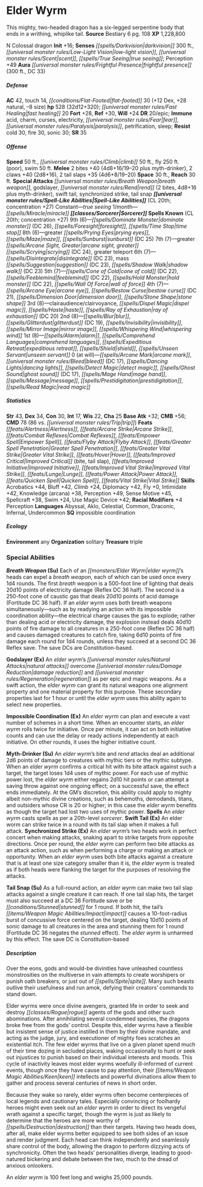 ﻿---
cssclass: [monsters]
title1: Elder Wyrm
desc_short: This mighty, two-headed dragon has a six-legged serpentine body that ends
  in a writhing, whiplike tail.
title2: Elder Wyrm
CR: 24
sources:
- name: Bestiary 6
  page: 108
  link: http://paizo.com/products/btpy9oge?Pathfinder-Roleplaying-Game-Bestiary-6-Hardcover
XP: 1228800
alignment: N
size: Colossal
type: dragon
initiative:
  bonus: 16
senses:
  darkvision: 300
  low-light vision: true
  scent: true
  true seeing: true
auras:
- name: frightful presence
  radius: 300
  DC: 33
AC:
  AC: 42
  touch: 14
  flat_footed: 30
  components:
    dex: 12
    natural: 28
    size: -8
HP:
  HP: 528
  long: 32d12+320
  fast_healing: 20
saves:
  fort: 28
  ref: 30
  will: 24
DR:
- amount: 20
  weakness: epic
immunities:
- acid
- charm
- curses
- electricity
- fear
- paralysis
- petrification
- sleep
resistances:
  cold: 30
  fire: 30
  sonic: 30
SR: 35
speeds:
  base: 50
  climb: 50
  fly: 250
  fly_maneuverability: poor
  swim: 50
attacks:
  melee:
  - - text: 2 bites +40 (4d8+16/19-20 plus myth-drinker)
      entries:
      - - damage: 4d8+16
          crit_range: 19-20
        - effect: myth-drinker
      count: 2
      attack: bites
      bonus:
      - 40
    - text: 2 claws +40 (2d8+16)
      entries:
      - - damage: 2d8+16
      count: 2
      attack: claws
      bonus:
      - 40
    - text: 2 tail slaps +35 (4d6+8/19-20)
      entries:
      - - damage: 4d6+8
          crit_range: 19-20
      count: 2
      attack: tail slaps
      bonus:
      - 35
  special:
  - breath weapon
  - godslayer
  - rend (2 bites, 4d8+16 plus myth-drinker)
  - swift tail
  - synchronized strike
  - tail snap
space: 30
reach: 30
spell_like_abilities:
  entries:
  - name: true seeing
    source: default
    freq: Constant
  - name: miracle
    source: default
    freq: 1/month
  sources:
  - name: default
    CL: 20
    concentration: 27
spells:
  entries:
  - name: dominate monster
    source: Sorcerer
    level: 9
    DC: 26
  - name: foresight
    source: Sorcerer
    level: 9
  - name: time stop
    source: Sorcerer
    level: 9
  - name: greater prying eyes
    source: Sorcerer
    level: 8
  - name: maze
    source: Sorcerer
    level: 8
  - name: sunburst
    source: Sorcerer
    level: 8
    DC: 25
  - name: greater arcane sight
    source: Sorcerer
    level: 7
  - name: greater scrying
    source: Sorcerer
    level: 7
    DC: 24
  - name: greater teleport
    source: Sorcerer
    level: 7
  - name: disintegrate
    source: Sorcerer
    level: 6
    DC: 23
  - name: mass suggestion
    source: Sorcerer
    level: 6
    DC: 23
  - name: shadow walk
    source: Sorcerer
    level: 6
    DC: 23
  - name: cone of cold
    source: Sorcerer
    level: 5
    DC: 22
  - name: feeblemind
    source: Sorcerer
    level: 5
    DC: 22
  - name: hold monster
    source: Sorcerer
    level: 5
    DC: 22
  - name: wall of force
    source: Sorcerer
    level: 5
  - name: arcane eye
    source: Sorcerer
    level: 4
  - name: bestow curse
    source: Sorcerer
    level: 4
    DC: 21
  - name: dimension door
    source: Sorcerer
    level: 4
  - name: stone shape
    source: Sorcerer
    level: 4
  - name: clairaudience/clairvoyance
    source: Sorcerer
    level: 3
  - name: dispel magic
    source: Sorcerer
    level: 3
  - name: haste
    source: Sorcerer
    level: 3
  - name: ray of exhaustion
    source: Sorcerer
    level: 3
    DC: 20
  - name: blur
    source: Sorcerer
    level: 2
  - name: glitterdust
    source: Sorcerer
    level: 2
    DC: 19
  - name: invisibility
    source: Sorcerer
    level: 2
  - name: mirror image
    source: Sorcerer
    level: 2
  - name: whispering wind
    source: Sorcerer
    level: 2
  - name: alarm
    source: Sorcerer
    level: 1
  - name: comprehend languages
    source: Sorcerer
    level: 1
  - name: expeditious retreat
    source: Sorcerer
    level: 1
  - name: shield
    source: Sorcerer
    level: 1
  - name: unseen servant
    source: Sorcerer
    level: 1
  - name: arcane mark
    source: Sorcerer
    level: 0
  - name: bleed
    source: Sorcerer
    level: 0
    DC: 17
  - name: dancing lights
    source: Sorcerer
    level: 0
  - name: detect magic
    source: Sorcerer
    level: 0
  - name: ghost sound
    source: Sorcerer
    level: 0
    DC: 17
  - name: mage hand
    source: Sorcerer
    level: 0
  - name: message
    source: Sorcerer
    level: 0
  - name: prestidigitation
    source: Sorcerer
    level: 0
  - name: read magic
    source: Sorcerer
    level: 0
  sources:
  - name: Sorcerer
    type: known
    CL: 20
    concentration: 27
    slots:
      9: 6
      8: 6
      7: 7
      6: 7
      5: 7
      4: 7
      3: 8
      2: 8
      1: 8
      0: at-will
ability_scores:
  STR: 43
  DEX: 34
  CON: 30
  INT: 17
  WIS: 22
  CHA: 25
BAB: 32
CMB: 56
CMD: 78
CMD_other: 86 vs. trip
feats:
- name: Alertness
- name: Arcane Strike
- name: Combat Reflexes
- name: Empower Spell
- name: Flyby Attack
- name: Greater Spell Penetration
- name: Greater Vital Strike
- name: Hover
- name: Improved Critical (bite)
- name: Improved Critical (tail slap)
- name: Improved Initiative
- name: Improved Vital Strike
- name: Lunge
- name: Power Attack
- name: Quicken Spell
- name: Vital Strike
skills:
  Acrobatics: 44
  Bluff: 42
  Climb: 24
  Diplomacy: 42
  Fly: 0
  Intimidate: 42
  Knowledge (arcana): 38
  Perception: 49
  Sense Motive: 45
  Spellcraft: 38
  Swim: 24
  Use Magic Device: 42
  _racial_mods:
    Perception:
      _: 4
languages:
- Abyssal
- Aklo
- Celestial
- Common
- Draconic
- Infernal
- Undercommon
special_qualities:
- impossible coordination
ecology:
  environment: any
  organization: solitary
  treasure_type: triple
special_abilities:
  Breath Weapon (Su): Each of an elder wyrm's heads can expel a breath weapon, each
    of which can be used once every 1d4 rounds. The first breath weapon is a 500-foot
    line of lighting that deals 20d10 points of electricity damage (Reflex DC 36 half).
    The second is a 250-foot cone of caustic gas that deals 20d10 points of acid damage
    (Fortitude DC 36 half). If an elder wyrm uses both breath weapons simultaneously-such
    as by readying an action with its impossible coordination ability-the electrical
    charge causes the gas to explode; rather than dealing acid or electricity damage,
    the explosion instead deals 40d10 points of fire damage to all creatures in a
    250-foot cone (Reflex DC 36 half) and causes damaged creatures to catch fire,
    taking 6d10 points of fire damage each round for 1d4 rounds, unless they succeed
    at a second DC 36 Reflex save. The save DCs are Constitution-based.
  Godslayer (Ex): An elder wyrm's natural attacks overcome damage reduction and regeneration
    as per epic and magic weapons. As a swift action, the elder wyrm can grant its
    natural weapons one alignment property and one material property for this purpose.
    These secondary properties last for 1 hour or until the elder wyrm uses this ability
    again to select new properties.
  Impossible Coordination (Ex): An elder wyrm can plan and execute a vast number of
    schemes in a short time. When an encounter starts, an elder wyrm rolls twice for
    initiative. Once per minute, it can act on both initiative counts and can use
    the delay or ready actions independently at each initiative. On other rounds,
    it uses the higher initiative count.
  Myth-Drinker (Su): An elder wyrm's bite and rend attacks deal an additional 2d6
    points of damage to creatures with mythic tiers or the mythic subtype. When an
    elder wyrm confirms a critical hit with its bite attack against such a target,
    the target loses 1d4 uses of mythic power. For each use of mythic power lost,
    the elder wyrm either regains 2d10 hit points or can attempt a saving throw against
    one ongoing effect; on a successful save, the effect ends immediately. At the
    GM's discretion, this ability could apply to mighty albeit non-mythic divine creations,
    such as behemoths, demodands, titans, and outsiders whose CR is 20 or higher;
    in this case the elder wyrm benefits as though the target had lost two uses of
    mythic power.
  Spells: An elder wyrm casts spells as per a 20th-level sorcerer.
  Swift Tail (Ex): An elder worm can strike twice in a round with its tail slap when
    it makes a full attack.
  Synchronized Strike (Ex): An elder wyrm's two heads work in perfect concert when
    making attacks, snaking apart to strike targets from opposite directions. Once
    per round, the elder wyrm can perform two bite attacks as an attack action, such
    as when performing a charge or making an attack or opportunity. When an elder
    wyrm uses both bite attacks against a creature that is at least one size category
    smaller than it is, the elder wyrm is treated as if both heads were flanking the
    target for the purposes of resolving the attacks.
  Tail Snap (Su): As a full-round action, an elder wyrm can make two tail slap attacks
    against a single creature it can reach. If one tail slap hits, the target must
    also succeed at a DC 36 Fortitude save or be stunned for 1 round. If both hit,
    the tail's impact causes a 10-foot-radius burst of concussive force centered on
    the target, dealing 10d10 points of sonic damage to all creatures in the area
    and stunning them for 1 round (Fortitude DC 36 negates the stunned effect). The
    elder wyrm is unharmed by this effect. The save DC is Constitution-based
desc_long: |-
  Over the eons, gods and would-be divinities have unleashed countless monstrosities on the multiverse in vain attempts to create worshipers or punish oath breakers, or just out of spite. Many such beasts outlive their usefulness and run amok, defying their creators' commands to stand down. 

  Elder wyrms were once divine avengers, granted life in order to seek and destroy rogue agents of the gods and other such abominations. After annihilating several condemned species, the dragons broke free from the gods' control. Despite this, elder wyrms have a flexible but insistent sense of justice instilled in them by their divine mandate, and acting as the judge, jury, and executioner of mighty foes scratches an existential itch. The few elder wyrms that live on a given planet spend much of their time dozing in secluded places, waking occasionally to hunt or seek out injustices to punish based on their individual interests and moods. This cycle of inactivity leaves most elder wyrms woefully ill-informed of current events, though once they have cause to pay attention, their keen intellects and powerful divinations allow them to gather and process several centuries of news in short order. 

  Because they wake so rarely, elder wyrms often become centerpieces of local legends and cautionary tales. Especially convincing or foolhardy heroes might even seek out an elder wyrm in order to direct its vengeful wrath against a specific target, though the wyrm is just as likely to determine that the heroes are more worthy of destruction than their targets. Having two heads does, after all, make elder wyrms better equipped to see both sides of an issue and render judgment. Each head can think independently and seamlessly share control of the body, allowing the dragon to perform dizzying acts of synchronicity. Often the two heads' personalities diverge, leading to good-natured bickering and debate between the two, much to the dread of anxious onlookers. 

  An elder wyrm is 100 feet long and weighs 25,000 pounds.

---

# Elder Wyrm
This mighty, two-headed dragon has a six-legged serpentine body that ends in a writhing, whiplike tail.
**Source** Bestiary 6 pg. 108
**XP** 1,228,800

N Colossal dragon
**Init** +16; **Senses** _[[spells/Darkvision|darkvision]]_ 300 ft., _[[universal monster rules/Low-Light Vision|low-light vision]]_, _[[universal monster rules/Scent|scent]]_, _[[spells/True Seeing|true seeing]]_; Perception +49
**Aura** _[[universal monster rules/Frightful Presence|frightful presence]]_ (300 ft., DC 33)

##### Defense

**AC** 42, touch 14, _[[conditions/Flat-Footed|flat-footed]]_ 30 (+12 Dex, +28 natural, –8 size)
**hp** 528 (32d12+320); _[[universal monster rules/Fast Healing|fast healing]]_ 20
**Fort** +28, **Ref** +30, **Will** +24
**DR** 20/epic; **Immune** acid, charm, curses, electricity, _[[universal monster rules/Fear|fear]]_, _[[universal monster rules/Paralysis|paralysis]]_, petrification, sleep; **Resist** cold 30, fire 30, sonic 30; **SR** 35

##### Offense
**Speed** 50 ft., _[[universal monster rules/Climb|climb]]_ 50 ft., fly 250 ft. (poor), swim 50 ft.
**Melee** 2 bites +40 (4d8+16/19–20 plus myth-drinker), 2 claws +40 (2d8+16), 2 tail slaps +35 (4d6+8/19–20)
**Space** 30 ft., **Reach** 30 ft.
**Special Attacks** _[[universal monster rules/Breath Weapon|breath weapon]]_, godslayer, _[[universal monster rules/Rend|rend]]_ (2 bites, 4d8+16 plus myth-drinker), swift tail, synchronized strike, tail snap
**_[[universal monster rules/Spell-Like Abilities|Spell-Like Abilities]]_** (CL 20th; concentration +27)
Constant—_true seeing_ 
1/month—_[[spells/Miracle|miracle]]_
**_[[classes/Sorcerer|Sorcerer]]_ Spells Known** (CL 20th; concentration +27)
9th (6)—_[[spells/Dominate Monster|dominate monster]]_ (DC 26), _[[spells/Foresight|foresight]]_, _[[spells/Time Stop|time stop]]_ 
8th (6)—greater _[[spells/Prying Eyes|prying eyes]]_, _[[spells/Maze|maze]]_, _[[spells/Sunburst|sunburst]]_ (DC 25) 
7th (7)—greater _[[spells/Arcane Sight, Greater|arcane sight, greater]]_ _[[spells/Scrying|scrying]]_ (DC 24), greater teleport 
6th (7)—_[[spells/Disintegrate|disintegrate]]_ (DC 23), mass _[[spells/Suggestion|suggestion]]_ (DC 23), _[[spells/Shadow Walk|shadow walk]]_ (DC 23) 
5th (7)—_[[spells/Cone of Cold|cone of cold]]_ (DC 22), _[[spells/Feeblemind|feeblemind]]_ (DC 22), _[[spells/Hold Monster|hold monster]]_ (DC 22), _[[spells/Wall Of Force|wall of force]]_ 
4th (7)—_[[spells/Arcane Eye|arcane eye]]_, _[[spells/Bestow Curse|bestow curse]]_ (DC 21), _[[spells/Dimension Door|dimension door]]_, _[[spells/Stone Shape|stone shape]]_ 
3rd (8)—clairaudience/clairvoyance, _[[spells/Dispel Magic|dispel magic]]_, _[[spells/Haste|haste]]_, _[[spells/Ray of Exhaustion|ray of exhaustion]]_ (DC 20) 
2nd (8)—_[[spells/Blur|blur]]_, _[[spells/Glitterdust|glitterdust]]_ (DC 19), _[[spells/Invisibility|invisibility]]_, _[[spells/Mirror Image|mirror image]]_, _[[spells/Whispering Wind|whispering wind]]_ 
1st (8)—_[[spells/Alarm|alarm]]_, _[[spells/Comprehend Languages|comprehend languages]]_, _[[spells/Expeditious Retreat|expeditious retreat]]_, _[[spells/Shield|shield]]_, _[[spells/Unseen Servant|unseen servant]]_ 
0 (at will)—_[[spells/Arcane Mark|arcane mark]]_, _[[universal monster rules/Bleed|bleed]]_ (DC 17), _[[spells/Dancing Lights|dancing lights]]_, _[[spells/Detect Magic|detect magic]]_, _[[spells/Ghost Sound|ghost sound]]_ (DC 17), _[[spells/Mage Hand|mage hand]]_, _[[spells/Message|message]]_, _[[spells/Prestidigitation|prestidigitation]]_, _[[spells/Read Magic|read magic]]_

##### Statistics
**Str** 43, **Dex** 34, **Con** 30, **Int** 17, **Wis** 22, **Cha** 25
**Base Atk** +32; **CMB** +56; **CMD** 78 (86 vs. _[[universal monster rules/Trip|trip]]_)
**Feats** _[[feats/Alertness|Alertness]]_, _[[feats/Arcane Strike|Arcane Strike]]_, _[[feats/Combat Reflexes|Combat Reflexes]]_, _[[feats/Empower Spell|Empower Spell]]_, _[[feats/Flyby Attack|Flyby Attack]]_, _[[feats/Greater Spell Penetration|Greater Spell Penetration]]_, _[[feats/Greater Vital Strike|Greater Vital Strike]]_, _[[feats/Hover|Hover]]_, _[[feats/Improved Critical|Improved Critical]]_ (bite, tail slap), _[[feats/Improved Initiative|Improved Initiative]]_, _[[feats/Improved Vital Strike|Improved Vital Strike]]_, _[[feats/Lunge|Lunge]]_, _[[feats/Power Attack|Power Attack]]_, _[[feats/Quicken Spell|Quicken Spell]]_, _[[feats/Vital Strike|Vital Strike]]_
**Skills** Acrobatics +44, Bluff +42, _Climb_ +24, Diplomacy +42, Fly +0, Intimidate +42, Knowledge (arcana) +38, Perception +49, Sense Motive +45, Spellcraft +38, Swim +24, Use Magic Device +42; **Racial Modifiers** +4 Perception
**Languages** Abyssal, Aklo, Celestial, Common, Draconic, Infernal, Undercommon
**SQ** impossible coordination

##### Ecology

**Environment** any
**Organization** solitary
**Treasure** triple

### Special Abilities

**_Breath Weapon_ (Su)** Each of an _[[monsters/Elder Wyrm|elder wyrm]]_’s heads can expel a _breath weapon_, each of which can be used once every 1d4 rounds. The first _breath weapon_ is a 500-foot line of lighting that deals 20d10 points of electricity damage (Reflex DC 36 half). The second is a 250-foot cone of caustic gas that deals 20d10 points of acid damage (Fortitude DC 36 half). If an _elder wyrm_ uses both breath weapons simultaneously—such as by readying an action with its impossible coordination ability—the electrical charge causes the gas to explode; rather than dealing acid or electricity damage, the explosion instead deals 40d10 points of fire damage to all creatures in a 250-foot cone (Reflex DC 36 half) and causes damaged creatures to catch fire, taking 6d10 points of fire damage each round for 1d4 rounds, unless they succeed at a second DC 36 Reflex save. The save DCs are Constitution-based.

**Godslayer (Ex)** An _elder wyrm_’s _[[universal monster rules/Natural Attacks|natural attacks]]_ overcome _[[universal monster rules/Damage Reduction|damage reduction]]_ and _[[universal monster rules/Regeneration|regeneration]]_ as per epic and magic weapons. As a swift action, the _elder wyrm_ can grant its natural weapons one alignment property and one material property for this purpose. These secondary properties last for 1 hour or until the _elder wyrm_ uses this ability again to select new properties.

**Impossible Coordination (Ex)** An _elder wyrm_ can plan and execute a vast number of schemes in a short time. When an encounter starts, an _elder wyrm_ rolls twice for initiative. Once per minute, it can act on both initiative counts and can use the delay or ready actions independently at each initiative. On other rounds, it uses the higher initiative count.

**Myth-Drinker (Su)** An _elder wyrm_’s bite and _rend_ attacks deal an additional 2d6 points of damage to creatures with mythic tiers or the mythic subtype. When an _elder wyrm_ confirms a critical hit with its bite attack against such a target, the target loses 1d4 uses of mythic power. For each use of mythic power lost, the _elder wyrm_ either regains 2d10 hit points or can attempt a saving throw against one ongoing effect; on a successful save, the effect ends immediately. At the GM’s discretion, this ability could apply to mighty albeit non-mythic divine creations, such as behemoths, demodands, titans, and outsiders whose CR is 20 or higher; in this case the _elder wyrm_ benefits as though the target had lost two uses of mythic power.
**Spells** An _elder wyrm_ casts spells as per a 20th-level _sorcerer_.
**Swift Tail (Ex)** An elder worm can strike twice in a round with its tail slap when it makes a full attack.
**Synchronized Strike (Ex)** An _elder wyrm_’s two heads work in perfect concert when making attacks, snaking apart to strike targets from opposite directions. Once per round, the _elder wyrm_ can perform two bite attacks as an attack action, such as when performing a charge or making an attack or opportunity. When an _elder wyrm_ uses both bite attacks against a creature that is at least one size category smaller than it is, the _elder wyrm_ is treated as if both heads were flanking the target for the purposes of resolving the attacks.

**Tail Snap (Su)** As a full-round action, an _elder wyrm_ can make two tail slap attacks against a single creature it can reach. If one tail slap hits, the target must also succeed at a DC 36 Fortitude save or be _[[conditions/Stunned|stunned]]_ for 1 round. If both hit, the tail’s _[[items/Weapon Magic Abilities/Impact|impact]]_ causes a 10-foot-radius burst of concussive force centered on the target, dealing 10d10 points of sonic damage to all creatures in the area and stunning them for 1 round (Fortitude DC 36 negates the _stunned_ effect). The _elder wyrm_ is unharmed by this effect. The save DC is Constitution-based

##### Description

Over the eons, gods and would-be divinities have unleashed countless monstrosities on the multiverse in vain attempts to create worshipers or punish oath breakers, or just out of _[[spells/Spite|spite]]_. Many such beasts outlive their usefulness and run amok, defying their creators’ commands to stand down.

Elder wyrms were once divine avengers, granted life in order to seek and destroy _[[classes/Rogue|rogue]]_ agents of the gods and other such abominations. After annihilating several condemned species, the dragons broke free from the gods’ control. Despite this, elder wyrms have a flexible but insistent sense of justice instilled in them by their divine mandate, and acting as the judge, jury, and executioner of mighty foes scratches an existential itch. The few elder wyrms that live on a given planet spend much of their time dozing in secluded places, waking occasionally to hunt or seek out injustices to punish based on their individual interests and moods. This cycle of inactivity leaves most elder wyrms woefully ill-informed of current events, though once they have cause to pay attention, their _[[items/Weapon Magic Abilities/Keen|keen]]_ intellects and powerful divinations allow them to gather and process several centuries of news in short order.

Because they wake so rarely, elder wyrms often become centerpieces of local legends and cautionary tales. Especially convincing or foolhardy heroes might even seek out an _elder wyrm_ in order to direct its vengeful wrath against a specific target, though the wyrm is just as likely to determine that the heroes are more worthy of _[[spells/Destruction|destruction]]_ than their targets. Having two heads does, after all, make elder wyrms better equipped to see both sides of an issue and render judgment. Each head can think independently and seamlessly share control of the body, allowing the dragon to perform dizzying acts of synchronicity. Often the two heads’ personalities diverge, leading to good-natured bickering and debate between the two, much to the dread of anxious onlookers.

An _elder wyrm_ is 100 feet long and weighs 25,000 pounds.